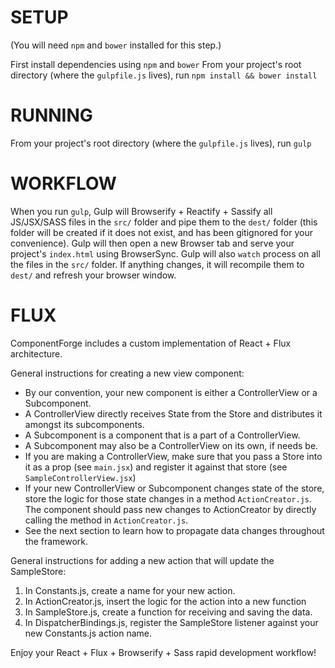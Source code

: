 SETUP
======
(You will need `npm` and `bower` installed for this step.)

First install dependencies using `npm` and `bower`
From your project's root directory (where the `gulpfile.js` lives), run `npm install && bower install`

RUNNING
======

From your project's root directory (where the `gulpfile.js` lives), run `gulp`

WORKFLOW
======

When you run `gulp`, Gulp will Browserify + Reactify + Sassify all JS/JSX/SASS files in the `src/` folder and pipe them to the `dest/` folder (this folder will be created if it does not exist, and has been gitignored for your convenience). 
Gulp will then open a new Browser tab and serve your project's `index.html` using BrowserSync. Gulp will also `watch` process on all the files in the `src/` folder. If anything changes, it will recompile them to `dest/` and refresh your browser window.

FLUX
======

ComponentForge includes a custom implementation of React + Flux architecture. 

General instructions for creating a new view component:

* By our convention, your new component is either a ControllerView or a Subcomponent. 
* A ControllerView directly receives State from the Store and distributes it amongst its subcomponents. 
* A Subcomponent is a component that is a part of a ControllerView. 
* A Subcomponent may also be a ControllerView on its own, if needs be.
* If you are making a ControllerView, make sure that you pass a Store into it as a prop (see `main.jsx`) and register it against that store (see `SampleControllerView.jsx`)
* If your new ControllerView or Subcomponent changes state of the store, store the logic for those state changes in a method `ActionCreator.js`. The component should pass new changes to ActionCreator by directly calling the method in `ActionCreator.js`. 
* See the next section to learn how to propagate data changes throughout the framework.

General instructions for adding a new action that will update the SampleStore:

1. In Constants.js, create a name for your new action.
2. In ActionCreator.js, insert the logic for the action into a new function 
3. In SampleStore.js, create a function for receiving and saving the data.
4. In DispatcherBindings.js, register the SampleStore listener against your new Constants.js action name.




Enjoy your React + Flux + Browserify + Sass rapid development workflow!